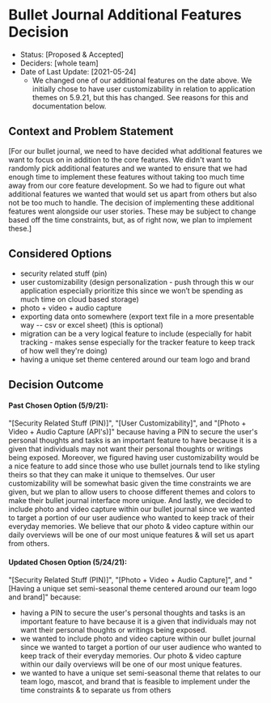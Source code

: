# Bullet Journal Additional Features Decision

* Status: [Proposed & Accepted] <!-- optional -->
* Deciders: [whole team] <!-- optional -->
* Date of Last Update: [2021-05-24] <!-- optional -->
  * We changed one of our additional features on the date above. We initially chose to have user customizability in relation to application themes on 5.9.21, but this has changed. See reasons for this and documentation below.

## Context and Problem Statement
[For our bullet journal, we need to have decided what additional features we want to focus on in addition to the core features. We didn't want to randomly pick additional features and we wanted to ensure that we
had enough time to implement these features without taking too much time away from our core feature development. So we had to figure out what additional features we wanted that would set us apart from others but also
not be too much to handle. The decision of implementing these additional features went alongside our user stories. These may be subject to change based off the time constraints, but, as of right now,
we plan to implement these.]


## Considered Options

* security related stuff (pin)
* user customizability (design personalization - push through this w our application especially prioritize this since we won’t be spending as much time on cloud based storage)
* photo + video + audio capture
* exporting data onto somewhere (export text file in a more presentable way -- csv or excel sheet) (this is optional)
* migration can be a very logical feature to include (especially for habit tracking - makes sense especially for the tracker feature to keep track of how well they're doing)
* having a unique set theme centered around our team logo and brand


## Decision Outcome
#### Past Chosen Option (5/9/21):   
"[Security Related Stuff (PIN)]", "[User Customizability]", and "[Photo + Video + Audio Capture (API's)]" because having a PIN to secure the user's personal thoughts and tasks is an important feature to have
because it is a given that individuals may not want their personal thoughts or writings being exposed. Moreover, we figured having user customizability would be a nice feature to add since
those who use bullet journals tend to like styling theirs so that they can make it unique to themselves. Our user customizability will be somewhat basic given the time constraints we are
given, but we plan to allow users to choose different themes and colors to make their bullet journal interface more unique. And lastly, we decided to include photo and video capture within
our bullet journal since we wanted to target a portion of our user audience who wanted to keep track of their everyday memories. We believe that our photo & video capture within our daily overviews
will be one of our most unique features & will set us apart from others.

#### Updated Chosen Option (5/24/21):  
"[Security Related Stuff (PIN)]", "[Photo + Video + Audio Capture]", and "[Having a unique set semi-seasonal theme centered around our team logo and brand]" because:
* having a PIN to secure the user's personal thoughts and tasks is an important feature to have because it is a given that individuals may not want their personal thoughts or writings being exposed. 
* we wanted to include photo and video capture within our bullet journal since we wanted to target a portion of our user audience who wanted to keep track of their everyday memories. Our photo & video capture within our daily overviews will be one of our most unique features.
* we wanted to have a unique set semi-seasonal theme that relates to our team logo, mascot, and brand that is feasible to implement under the time constraints & to separate us from others
